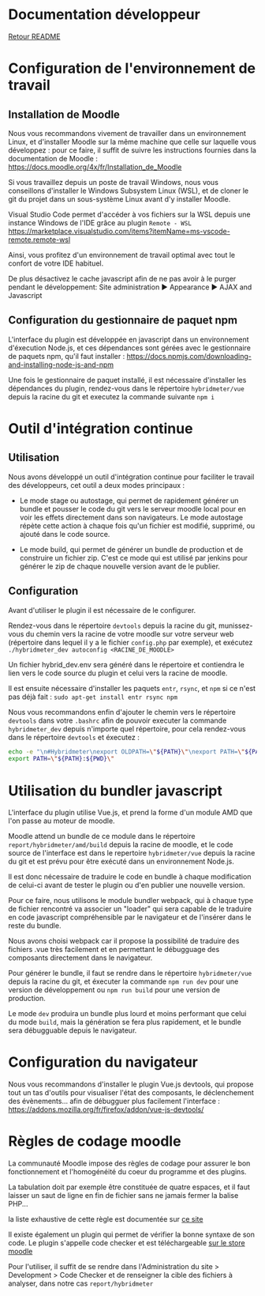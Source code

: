 # Documentation développeur

[Retour README](../README.md)

Configuration de l'environnement de travail
=====================================

Installation de Moodle
-------------

Nous vous recommandons vivement de travailler dans un environnement Linux, et d'installer Moodle sur la même machine que celle sur laquelle vous développez : pour ce faire, il suffit de suivre les instructions fournies dans la documentation de Moodle : https://docs.moodle.org/4x/fr/Installation_de_Moodle

Si vous travaillez depuis un poste de travail Windows, nous vous conseillons d'installer le Windows Subsystem Linux (WSL), et de cloner le git du projet dans un sous-système Linux avant d'y installer Moodle.

Visual Studio Code permet d'accéder à vos fichiers sur la WSL depuis une instance Windows de l'IDE grâce au plugin ```Remote - WSL``` https://marketplace.visualstudio.com/items?itemName=ms-vscode-remote.remote-wsl

Ainsi, vous profitez d'un environnement de travail optimal avec tout le confort de votre IDE habituel.

De plus désactivez le cache javascript afin de ne pas avoir à le purger pendant le développement: Site administration ► Appearance ► AJAX and Javascript

Configuration du gestionnaire de paquet npm
------------

L'interface du plugin est développée en javascript dans un environnement d'éxecution Node.js, et ces dépendances sont gérées avec le gestionnaire de paquets npm, qu'il faut installer : https://docs.npmjs.com/downloading-and-installing-node-js-and-npm

Une fois le gestionnaire de paquet installé, il est nécessaire d'installer les dépendances du plugin, rendez-vous dans le répertoire ```hybridmeter/vue``` depuis la racine du git et executez la commande suivante ```npm i```

Outil d'intégration continue
====================================

Utilisation
----------

Nous avons développé un outil d'intégration continue pour faciliter le travail des développeurs, cet outil a deux modes principaux :

- Le mode stage ou autostage, qui permet de rapidement générer un bundle et pousser le code du git vers le serveur moodle local pour en voir les effets directement dans son navigateurs. Le mode autostage répète cette action à chaque fois qu'un fichier est modifié, supprimé, ou ajouté dans le code source.

- Le mode build, qui permet de générer un bundle de production et de construire un fichier zip. C'est ce mode qui est utilisé par jenkins pour générer le zip de chaque nouvelle version avant de le publier.

Configuration
----------

Avant d'utiliser le plugin il est nécessaire de le configurer.

Rendez-vous dans le répertoire ``devtools`` depuis la racine du git, munissez-vous du chemin vers la racine de votre moodle sur votre serveur web (répertoire dans lequel il y a le fichier ``config.php`` par exemple), et exécutez ``./hybridmeter_dev autoconfig <RACINE_DE_MOODLE>``

Un fichier hybrid_dev.env sera généré dans le répertoire et contiendra le lien vers le code source du plugin et celui vers la racine de moodle.

Il est ensuite nécessaire d'installer les paquets ``entr``, ``rsync``, et ``npm`` si ce n'est pas déjà fait : ``sudo apt-get install entr rsync npm``

Nous vous recommandons enfin d'ajouter le chemin vers le répertoire ``devtools`` dans votre ``.bashrc`` afin de pouvoir executer la commande ``hybridmeter_dev`` depuis n'importe quel répertoire, pour cela rendez-vous dans le répertoire ``devtools`` et éxecutez :
```bash
echo -e "\n#Hybridmeter\nexport OLDPATH=\"${PATH}\"\nexport PATH=\"${PATH}:${PWD}\"" >> ~/.bashrc
export PATH=\"${PATH}:${PWD}\"
```

Utilisation du bundler javascript
====================================

L'interface du plugin utilise Vue.js, et prend la forme d'un module AMD que l'on passe au moteur de moodle.

Moodle attend un bundle de ce module dans le répertoire ``report/hybridmeter/amd/build`` depuis la racine de moodle, et le code source de l'interface est dans le repertoire ``hybridmeter/vue`` depuis la racine du git et est prévu pour être exécuté dans un environnement Node.js.

Il est donc nécessaire de traduire le code en bundle à chaque modification de celui-ci avant de tester le plugin ou d'en publier une nouvelle version.

Pour ce faire, nous utilisons le module bundler webpack, qui à chaque type de fichier rencontré va associer un "loader" qui sera capable de le traduire en code javascript compréhensible par le navigateur et de l'insérer dans le reste du bundle.

Nous avons choisi webpack car il propose la possibilité de traduire des fichiers .vue très facilement et en permettant le débugguage des composants directement dans le navigateur.

Pour générer le bundle, il faut se rendre dans le répertoire ``hybridmeter/vue`` depuis la racine du git, et éxecuter la commande ``npm run dev`` pour une version de développement ou ``npm run build`` pour une version de production.

Le mode ``dev`` produira un bundle plus lourd et moins performant que celui du mode ``build``, mais la génération se fera plus rapidement, et le bundle sera débugguable depuis le navigateur. 

Configuration du navigateur 
==================================

Nous vous recommandons d'installer le plugin Vue.js devtools, qui propose tout un tas d'outils pour visualiser l'état des composants, le déclenchement des évènements... afin de débugguer plus facilement l'interface : https://addons.mozilla.org/fr/firefox/addon/vue-js-devtools/

Règles de codage moodle
==================================

La communauté Moodle impose des règles de codage pour assurer le bon fonctionnement et l'homogénéité du coeur du programme et des plugins.

La tabulation doit par exemple être constituée de quatre espaces, et il faut laisser un saut de ligne en fin de fichier sans ne jamais fermer la balise PHP...

la liste exhaustive de cette règle est documentée sur [ce site](https://moodledev.io/general/development/policies/codingstyle)

Il existe également un plugin qui permet de vérifier la bonne syntaxe de son code. Le plugin s'appelle code checker et est téléchargeable [sur le store moodle](https://moodle.org/plugins/local_codechecker)

Pour l'utiliser, il suffit de se rendre dans l'Administration du site > Development > Code Checker et de renseigner la cible des fichiers à analyser, dans notre cas ``report/hybridmeter``
